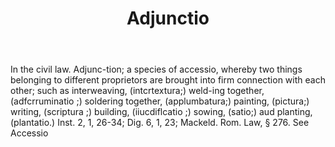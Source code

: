 ---
title: Adjunctio
letter: A
permalink: "/definitions/adjunctio.html"
body: In the civil law. Adjunc-tion; a species of accessio, whereby two things belonging
  to different proprietors are brought into firm connection with each other; such
  as interweaving, (intcrtextura;) weld-ing together, (adfcrruminatio ;) soldering
  together, (applumbatura;) painting, (pictura;) writing, (scriptura ;) building,
  (iiucdiflcatio ;) sowing, (satio;) aud planting, (plantatio.) Inst. 2, 1, 26-34;
  Dig. 6, 1, 23; Mackeld. Rom. Law, § 276. See Accessio
published_at: '2018-07-07'
source: Black's Law Dictionary
layout: post
---